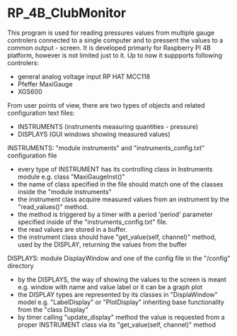 # RP_4B_ClubMonitor

This program is used for reading pressures values from multiple gauge controlers connected
to a single computer and to pressent the values to a common output - screen. 
It is developed primarly for Raspberry PI 4B platform, however is not limited just to it.
Up to now it suppports following controlers:
  - general analog voltage input RP HAT MCC118
  - Pfeffer MaxiGauge
  - XGS600

From user points of view, there are two types of objects and related configuration text files:
- INSTRUMENTS (instruments measuring quantities - pressure)
- DISPLAYS (GUI windows showing measured values)

INSTRUMENTS: "module instruments" and "instruments_config.txt" configuration file
- every type of INSTRUMENT has its controlling class in Instruments module e.g. class "MaxiGaugeInst()"
- the name of class specified in the file should match one of the classes inside the "module instruments"
- the instrument class acquire measured values from an instrument by the "read_values()" method.
- the method is triggered by a timer with a period 'period' parameter specified inside of the "instruments_config.txt" file. 
- the read values are stored in a buffer.
- the instrument class should have "get_value(self, channel)" method, used by the DISPLAY, returning the values from the buffer

DISPLAYS: module DisplayWindow and one of the config file in the "/config" directory
- by the DISPLAYS, the way of showing the values to the screen is meant e.g. window with name and value label or 
  it can be a graph plot 
- the DISPLAY types are represented by its classes in "DisplaWindow" model e.g. "LabelDisplay" or "PlotDisplay"
  inheriting base functionality from the "class Display"
- by timer calling "update_display" method the value is requested from a proper INSTRUMENT class 
  via its "get_value(self, channel)" method